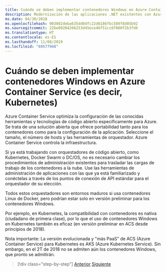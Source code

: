 ```yaml
---
title: Cuándo se deben implementar contenedores Windows en Azure Container Service (es decir, Kubernetes)
description: Modernización de las aplicaciones .NET existentes con Azure Clour y contenedores Windows | Cuándo se deben implementar contenedores Windows en Azure Container Service (es decir, Kubernetes)
ms.date: 04/30/2018
ms.openlocfilehash: 903082deba635dd0dfc22d0186fbc589f8d05b92
ms.sourcegitcommit: 22be09204266253d45ece46f51cc6f080f2b3fd6
ms.translationtype: HT
ms.contentlocale: es-ES
ms.lasthandoff: 11/08/2019
ms.locfileid: "69577948"
---
```

# <a name="when-to-deploy-windows-containers-to-azure-container-service-that-is-kubernetes"></a>Cuándo se deben implementar contenedores Windows en Azure Container Service (es decir, Kubernetes)

Azure Container Service optimiza la configuración de las conocidas herramientas y tecnologías de código abierto específicamente para Azure. Se trata de una solución abierta que ofrece portabilidad tanto para los contenedores como para la configuración de la aplicación. Seleccione el tamaño, el número de hosts y las herramientas de orquestador. Azure Container Service controla la infraestructura.

Si ya está trabajando con orquestadores de código abierto, como Kubernetes, Docker Swarm o DC/OS, no es necesario cambiar los procedimientos de administración existentes para trasladar las cargas de trabajo de los contenedores a la nube. Use las herramientas de administración de aplicaciones con las que ya está familiarizado y conéctelas a través de los puntos de conexión de API estándar para el orquestador de su elección.

Todos estos orquestadores son entornos maduros si usa contenedores Linux de Docker, pero podrían estar solo en versión preliminar para los contenedores Windows.

Por ejemplo, en Kubernetes, la compatibilidad con contenedores es nativa (ciudadano de primera clase), por lo que el uso de contenedores Windows en Kubernetes también es eficaz (en versión preliminar en ACS desde principios de 2018).

Nota importante: La versión evolucionada y "más PaaS" de ACS (Azure Container Service) para Kubernetes es AKS (Azure Kubernetes Service). Sin embargo, en el 2T de 2018 no se admiten aún los contenedores Windows, que pronto se admitirán.

>[!div class="step-by-step"]
>[Anterior](when-to-deploy-windows-containers-to-azure-container-instances-ACI.md)
>[Siguiente](choosing-azure-compute-options-for-container-based-applications.md)
